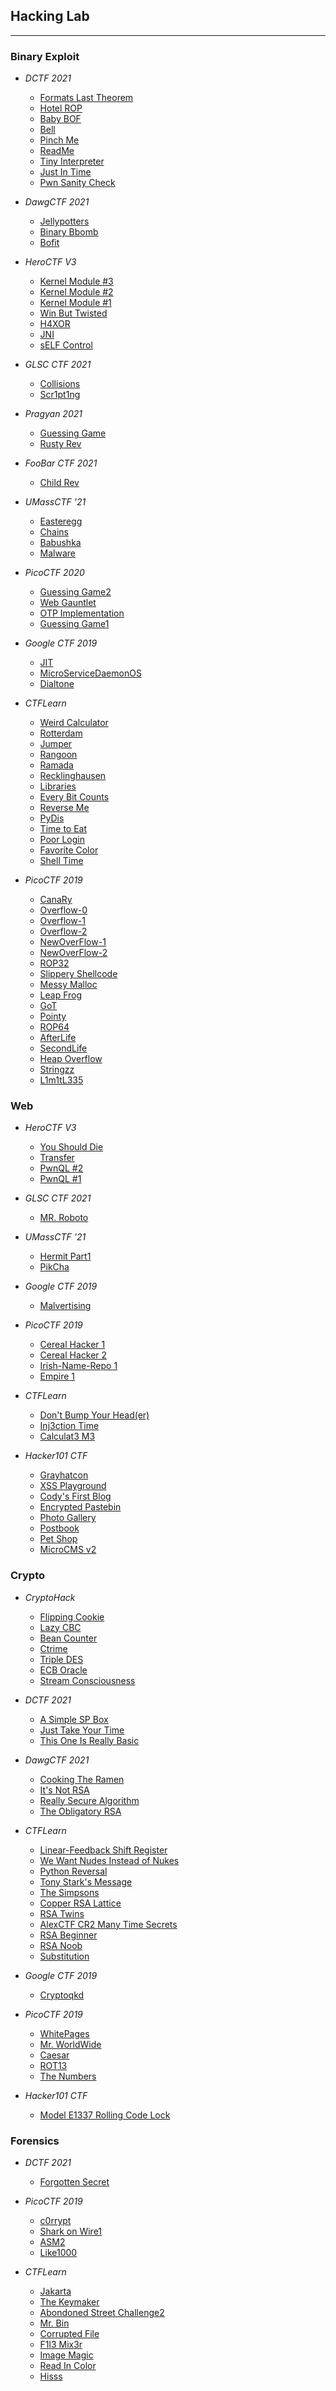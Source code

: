 ## Hacking Lab
---

### Binary Exploit

- _DCTF 2021_
  - [Formats Last Theorem](dctf-2021/formats-last-theorem/writeup.md)
  - [Hotel ROP](dctf-2021/hotel-rop/writeup.md)
  - [Baby BOF](dctf-2021/baby-bof/writeup.md)
  - [Bell](dctf-2021/bell/writeup.md)
  - [Pinch Me](dctf-2021/pinch_me/writeup.md)
  - [ReadMe](dctf-2021/readme/writeup.md)
  - [Tiny Interpreter](dctf-2021/tiny-interpreter/writeup.md)
  - [Just In Time](dctf-2021/just-in-time/writeup.md)
  - [Pwn Sanity Check](dctf-2021/pwn-sanity-check/writeup.md)

- _DawgCTF 2021_
  - [Jellypotters](dawgctf-2021/jellypotters/writeup.md)
  - [Binary Bbomb](dawgctf-2021/binary-bbomb/writeup.md)
  - [Bofit](dawgctf-2021/bofit/writeup.md)

- _HeroCTF V3_
	- [Kernel Module #3](heroctf-v3/kernel-module-3/writeup.md)
	- [Kernel Module #2](heroctf-v3/kernel-module-2/writeup.md)
	- [Kernel Module #1](heroctf-v3/kernel-module-1/writeup.md)
	- [Win But Twisted](heroctf-v3/win-but-twisted/writeup.md)
	- [H4XOR](heroctf-v3/h4XOR/writeup.md)
	- [JNI](heroctf-v3/JNI/writeup.md)
	- [sELF Control](heroctf-v3/self-control/writeup.md)

- _GLSC CTF 2021_
  - [Collisions](glsc-ctf-2021/collisions/writeup.md)
  - [Scr1pt1ng](glsc-ctf-2021/scr1pt1ng/writeup.md)

- _Pragyan 2021_
  - [Guessing Game](pragyan-2021/guessing-game/writeup.md)
  - [Rusty Rev](pragyan-2021/rusty-rev/writeup.md)

- _FooBar CTF 2021_
  - [Child Rev](foobarctf-2021/child_rev/writeup.md)

- _UMassCTF '21_
  - [Easteregg](umass21/easteregg/writeup.md)
  - [Chains](umass21/chains/writeup.md)
  - [Babushka](umass21/babushka/writeup.md)
  - [Malware](umass21/malware/writeup.md)

- _PicoCTF 2020_
  - [Guessing Game2](picoctf-2020/guessing-game2/writeup.md)
  - [Web Gauntlet](picoctf-2020/web-gauntlet/writeup.md)
  - [OTP Implementation](picoctf-2020/otp-implementation/writeup.md)
  - [Guessing Game1](picoctf-2020/guessing-game1/writeup.md)

- _Google CTF 2019_
  - [JIT](google-ctf-2019/jit/shellcode.py)
  - [MicroServiceDaemonOS](google-ctf-2019/MicroServiceDaemonOS/shellcode.py)
  - [Dialtone](google-ctf-2019/dialtone/writeup.md)

- _CTFLearn_
  - [Weird Calculator](ctflearn/weird-calculator/writeup.md)
  - [Rotterdam](ctflearn/rotterdam/writeup.md)
  - [Jumper](ctflearn/jumper/writeup.md)
  - [Rangoon](ctflearn/rangoon/writeup.md)
  - [Ramada](ctflearn/ramada/writeup.md)
  - [Recklinghausen](ctflearn/recklinghausen/writeup.md)
  - [Libraries](ctflearn/libraries/writeup.md)
  - [Every Bit Counts](ctflearn/every-bit-counts/writeup.md)
  - [Reverse Me](ctflearn/reverse-me/writeup.md)
  - [PyDis](ctflearn/py-dis/writeup.md)
  - [Time to Eat](ctflearn/time-to-eat/writeup.md)
  - [Poor Login](ctflearn/poor-login/writeup.md)
  - [Favorite Color](ctflearn/favorite-color/writeup.md)
  - [Shell Time](ctflearn/shell-time/writeup.md)

- _PicoCTF 2019_
  - [CanaRy](picoctf-2019/CanaRy/shellcode.py)
  - [Overflow-0](picoctf-2019/overflow-0/shellcode.py)
  - [Overflow-1](picoctf-2019/overflow-1/writeup.md)
  - [Overflow-2](picoctf-2019/overflow-2/writeup.md)
  - [NewOverFlow-1](picoctf-2019/NewOverFlow-1/shellcode.py)
  - [NewOverFlow-2](picoctf-2019/NewOverFlow-2/shellcode.py)
  - [ROP32](picoctf-2019/rop32/shellcode.py)
  - [Slippery Shellcode](picoctf-2019/slippery-shellcode/writeup.md)
  - [Messy Malloc](picoctf-2019/messy-malloc/writeup.md)
  - [Leap Frog](picoctf-2019/leap-frog/writeup.md)
  - [GoT](picoctf-2019/got/writeup.md)
  - [Pointy](picoctf-2019/pointy/writeup.md)
  - [ROP64](picoctf-2019/rop64/shellcode.py)
  - [AfterLife](picoctf-2019/AfterLife/shellcode.py)
  - [SecondLife](picoctf-2019/SecondLife/shellcode.py)
  - [Heap Overflow](picoctf-2019/HeapOverflow/shellcode.py)
  - [Stringzz](picoctf-2019/stringzz/writeup.md)
  - [L1m1tL335](picoctf-2019/L1m1tL335/writeup.md)

### Web

- _HeroCTF V3_
	- [You Should Die](heroctf-v3/you-should-die/writeup.md)
	- [Transfer](heroctf-v3/transfer/writeup.md)
	- [PwnQL #2](heroctf-v3/pwnQL-2/writeup.md)
	- [PwnQL #1](heroctf-v3/pwnQL-1/writeup.md)

- _GLSC CTF 2021_
  - [MR. Roboto](glsc-ctf-2021/mr.roboto/writeup.md)

- _UMassCTF '21_
  - [Hermit Part1](umass21/hermit-part1/writeup.md)
  - [PikCha](umass21/PikCha/writeup.md)

- _Google CTF 2019_
  - [Malvertising](google-ctf-2019/malvertising/writeup.md)

- _PicoCTF 2019_
  - [Cereal Hacker 1](picoctf-2019/cereal-hacker1/writeup.md)
  - [Cereal Hacker 2](picoctf-2019/cereal-hacker2/writeup.md)
  - [Irish-Name-Repo 1](picoctf-2019/Irish-Name-Repo-1/writeup.md)
  - [Empire 1](picoctf-2019/empire1/writeup.md)

- _CTFLearn_
  - [Don't Bump Your Head(er)](ctflearn/Don'tBumpYourHeader/writeup.md)
  - [Inj3ction Time](ctflearn/web8/writeup.md)
  - [Calculat3 M3](ctflearn/web7/writeup.md)

- _Hacker101 CTF_
  - [Grayhatcon](hacker101-ctf/grayhatcon/writeup.md)
  - [XSS Playground](hacker101-ctf/XSS-playground/writeup.md)
  - [Cody's First Blog](hacker101-ctf/cody'sFirstBlog/writeup.md)
  - [Encrypted Pastebin](hacker101-ctf/encrypted-pastebin/writeup.md)
  - [Photo Gallery](hacker101-ctf/photo-gallery/writeup.md)
  - [Postbook](hacker101-ctf/postbook/writeup.md)
  - [Pet Shop](hacker101-ctf/photo-gallery/writeup.md)
  - [MicroCMS v2](hacker101-ctf/micro-cms-v2/writeup.md)

### Crypto

- _CryptoHack_
  - [Flipping Cookie](cryptohack/flipping_cookie/writeup.md)
  - [Lazy CBC](cryptohack/lazy_cbc/writeup.md)
  - [Bean Counter](cryptohack/bean_counter/writeup.md)
  - [Ctrime](cryptohack/ctrime/writeup.md)
  - [Triple DES](cryptohack/triple_des/writeup.md)
  - [ECB Oracle](cryptohack/ecb_oracle/writeup.md)
  - [Stream Consciousness](cryptohack/stream_consciousness/writeup.md)

- _DCTF 2021_
  - [A Simple SP Box](dctf-2021/a-simple-sp-box/writeup.md)
  - [Just Take Your Time](dctf-2021/just-take-your-time/writeup.md)
  - [This One Is Really Basic](dctf-2021/this-one-is-really-basic/writeup.md)

- _DawgCTF 2021_
  - [Cooking The Ramen](dawgctf-2021/cooking-the-ramen/writeup.md)
  - [It's Not RSA](dawgctf-2021/it's-not-rsa/writeup.md)
  - [Really Secure Algorithm](dawgctf-2021/really-secure-algorithm/writeup.md)
  - [The Obligatory RSA](dawgctf-2021/the-obligatory-rsa/writeup.md)

- _CTFLearn_
  - [Linear-Feedback Shift Register](ctflearn/linear-feedback-shift-register/writeup.md)
  - [We Want Nudes Instead of Nukes](ctflearn/we-want-nudes-instead-of-nukes/writeup.md)
  - [Python Reversal](ctflearn/python-reversal/decode.py)
  - [Tony Stark's Message](ctflearn/tony-stark's-message/writeup.md)
  - [The Simpsons](ctflearn/the-simpsons/writeup.md)
  - [Copper RSA Lattice](ctflearn/copper-rsa-lattice/decrypt.py)
  - [RSA Twins](ctflearn/rsa-twins/decrypt.py)
  - [AlexCTF CR2 Many Time Secrets](ctflearn/alexctf-cr2-many-time-secrets/writeup.md)
  - [RSA Beginner](ctflearn/rsa-beginner/decrypt.py)
  - [RSA Noob](ctflearn/rsa-noob/decrypt.py)
  - [Substitution](ctflearn/substitution-cipher/substitution.py)

- _Google CTF 2019_
  - [Cryptoqkd](google-ctf-2019/cryptoqkd.web.ctfcompetition.com/post.py)

- _PicoCTF 2019_
  - [WhitePages](picoctf-2019/WhitePages/decode.py)
  - [Mr. WorldWide](picoctf-2019/mr-worldWide/writeup.md)
  - [Caesar](picoctf-2019/caesar/decode.py)
  - [ROT13](picoctf-2019/rot13/writeup.md)
  - [The Numbers](picoctf-2019/the-numbers/writeup.md)

- _Hacker101 CTF_
  - [Model E1337 Rolling Code Lock](hacker101-ctf/model-e1337-rolling-code-lock/writeup.md)

### Forensics

- _DCTF 2021_
  - [Forgotten Secret](dctf-2021/forgotten-secret/writeup.md)

- _PicoCTF 2019_
  - [c0rrypt](picoctf-2019/c0rrupt/writeup.md)
  - [Shark on Wire1](picoctf-2019/shark-on-wire1/writeup.md)
  - [ASM2](picoctf-2019/asm2/writeup.md)
  - [Like1000](picoctf-2019/like1000/writeup.md)

- _CTFLearn_
  - [Jakarta](ctflearn/jakarta/writeup.md)
  - [The Keymaker](ctflearn/the-keymaker/writeup.md)
  - [Abondoned Street Challenge2](ctflearn/abondoned-street-challenge2/writeup.md)
  - [Mr. Bin](ctflearn/mr_bin/writeup.md)
  - [Corrupted File](ctflearn/corrupted-file/writeup.md)
  - [F1l3 Mix3r](ctflearn/f1l3-m1x3r/writeup.md)
  - [Image Magic](ctflearn/image-magic/writeup.md)
  - [Read In Color](ctflearn/read-in-color/writeup.md)
  - [Hisss](ctflearn/hisss/hisss.py)
